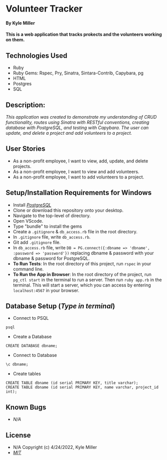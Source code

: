 # Volunteer Tracker

#### By Kyle Miller

#### This is a web application that tracks prokects and the volunteers working on them. 

## Technologies Used

* Ruby
* Ruby Gems: Rspec, Pry, Sinatra, Sintara-Contrib, Capybara, pg
* HTML
* Postgres
* SQL 

## Description:
_This application was created to demonstrate my understanding of CRUD functionality, routes using Sinatra with RESTful conventions, creating database with PostgreSQL, and testing with Capybara. The user can update, and delete a project and add volunteers to a project._

## User Stories

* As a non-profit employee, I want to view, add, update, and delete projects.
* As a non-profit employee, I want to view and add volunteers.
* As a non-profit employee, I want to add volunteers to a project. 

## Setup/Installation Requirements for Windows

* Install _[PostgreSQL](https://www.postgresql.org/docs/current/tutorial-install.html)_
* Clone or download this repository onto your desktop.
* Navigate to the top-level of directory.
* Open VScode.
* Type "bundle" to install the gems
* Create a `.gitignore` & `db_access.rb` file in the root directory.
* In `.gitignore` file, write `db_access.rb`.
* Git add `.gitignore` file.
* In `db_access.rb` file, write `DB = PG.connect({:dbname => 'dbname', :password => 'password'})` replacing dbname & password with your dbname & password for PostgreSQL.
* **To Run Tests**: In the root directory of this project, run `rspec` in your command line.
* **To Run the App in Browser**: In the root directory of the project, run `pg_ctl start` in the terminal to run a server. Then run `ruby app.rb` in the terminal. This will start a server, which you can access by entering `localhost:4567` in your browser.

## Database Setup (_Type in terminal_)

* Connect to PSQL
```
psql
```
* Create a Database 
```
CREATE DATABASE dbname;
```
* Connect to Database
```
\c dbname;
```
* Create tables 
```
CREATE TABLE dbname (id serial PRIMARY KEY, title varchar);
CREATE TABLE dbname (id serial PRIMARY KEY, name varchar, project_id int);
```
## Known Bugs

- _N/A_

## License

- N/A Copyright (c) 4/24/2022, Kyle Miller
- _[MIT](https://opensource.org/licenses/MIT)_